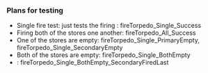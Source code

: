 ### Plans for testing
- Single fire test: just tests the firing : fireTorpedo_Single_Success
- Firing both of the stores one another: fireTorpedo_All_Success
- One of the stores are empty: fireTorpedo_Single_PrimaryEmpty, fireTorpedo_Single_SecondaryEmpty
- Both of the stores are empty: fireTorpedo_Single_BothEmpty
- : fireTorpedo_Single_BothEmpty_SecondaryFiredLast